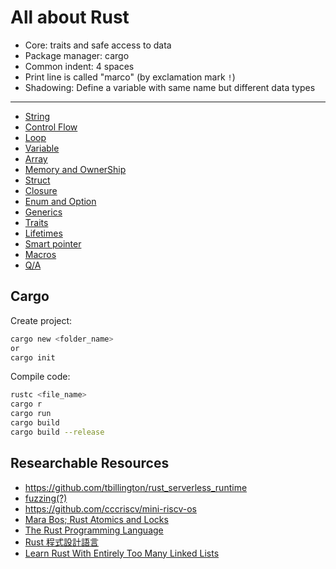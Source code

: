 # All about Rust

- Core: traits and safe access to data
- Package manager: cargo
- Common indent: 4 spaces
- Print line is called "marco" (by exclamation mark `!`)
- Shadowing: Define a variable with same name but different data types 

---

- [String](./string/)
- [Control Flow](./control-flow/)
- [Loop](./loop/)
- [Variable](./variable/)
- [Array](./array/)
- [Memory and OwnerShip](./memory-and-ownership/)
- [Struct](./struct/)
- [Closure](./closure/)
- [Enum and Option](./enum-and-option/)
- [Generics](./generics/)
- [Traits](./trait/)
- [Lifetimes](./lifetimes/)
- [Smart pointer](./smart-pointers/)
- [Macros](macros.md)
- [Q/A](./qa/)

## Cargo

Create project:

```sh
cargo new <folder_name>
or
cargo init
```

Compile code:

```sh
rustc <file_name>
cargo r
cargo run
cargo build
cargo build --release
```

## Researchable Resources

- https://github.com/tbillington/rust_serverless_runtime
- [fuzzing(?)](https://github.com/gamozolabs)
- https://github.com/cccriscv/mini-riscv-os
- [Mara Bos; Rust Atomics and Locks](https://marabos.nl/atomics/?fbclid=IwAR0MNn1M8Sty_Pqv2ONLpqX2lL-57d-QGTGGZwYEG0z2E5yO2DlY0_KGFdU)
- [The Rust Programming Language](https://doc.rust-lang.org/stable/book/)
- [Rust 程式設計語言](https://rust-lang.tw/book-tw/title-page.html)
- [Learn Rust With Entirely Too Many Linked Lists](https://rust-unofficial.github.io/too-many-lists/index.html)
